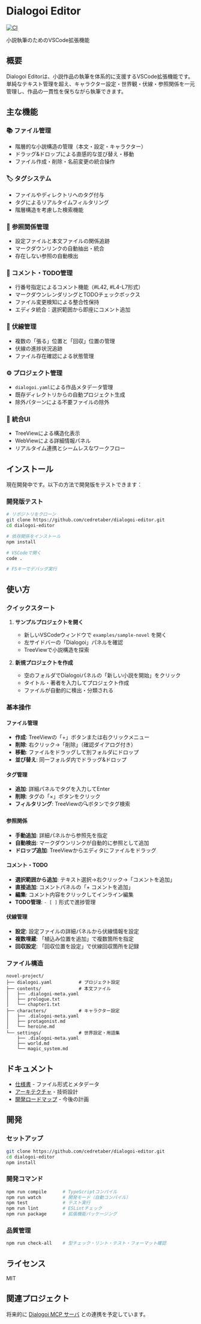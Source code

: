# Dialogoi Editor

[![CI](https://github.com/cedretaber/dialogoi-editor/actions/workflows/ci.yml/badge.svg)](https://github.com/cedretaber/dialogoi-editor/actions/workflows/ci.yml)

小説執筆のためのVSCode拡張機能

## 概要

Dialogoi Editorは、小説作品の執筆を体系的に支援するVSCode拡張機能です。単純なテキスト管理を超え、キャラクター設定・世界観・伏線・参照関係を一元管理し、作品の一貫性を保ちながら執筆できます。

## 主な機能

### 📚 **ファイル管理**
- 階層的な小説構造の管理（本文・設定・キャラクター）
- ドラッグ&ドロップによる直感的な並び替え・移動
- ファイル作成・削除・名前変更の統合操作

### 🏷️ **タグシステム** 
- ファイルやディレクトリへのタグ付与
- タグによるリアルタイムフィルタリング
- 階層構造を考慮した検索機能

### 🔗 **参照関係管理**
- 設定ファイルと本文ファイルの関係追跡
- マークダウンリンクの自動抽出・統合
- 存在しない参照の自動検出

### 📝 **コメント・TODO管理**
- 行番号指定によるコメント機能（#L42, #L4-L7形式）
- マークダウンレンダリングとTODOチェックボックス
- ファイル変更検知による整合性保持
- エディタ統合：選択範囲から即座にコメント追加

### 🔮 **伏線管理**
- 複数の「張る」位置と「回収」位置の管理
- 伏線の進捗状況追跡
- ファイル存在確認による状態管理

### ⚙️ **プロジェクト管理**
- `dialogoi.yaml`による作品メタデータ管理
- 既存ディレクトリからの自動プロジェクト生成
- 除外パターンによる不要ファイルの除外

### 🎨 **統合UI**
- TreeViewによる構造化表示
- WebViewによる詳細情報パネル
- リアルタイム連携とシームレスなワークフロー

## インストール

現在開発中です。以下の方法で開発版をテストできます：

### 開発版テスト

```bash
# リポジトリをクローン
git clone https://github.com/cedretaber/dialogoi-editor.git
cd dialogoi-editor

# 依存関係をインストール
npm install

# VSCodeで開く
code .

# F5キーでデバッグ実行
```

## 使い方

### クイックスタート

1. **サンプルプロジェクトを開く**
   - 新しいVSCodeウィンドウで `examples/sample-novel` を開く
   - 左サイドバーの「Dialogoi」パネルを確認
   - TreeViewで小説構造を探索

2. **新規プロジェクトを作成**
   - 空のフォルダでDialogoiパネルの「新しい小説を開始」をクリック
   - タイトル・著者を入力してプロジェクト作成
   - ファイルが自動的に検出・分類される

### 基本操作

#### ファイル管理
- **作成**: TreeViewの「+」ボタンまたは右クリックメニュー
- **削除**: 右クリック→「削除」（確認ダイアログ付き）
- **移動**: ファイルをドラッグして別フォルダにドロップ
- **並び替え**: 同一フォルダ内でドラッグ&ドロップ

#### タグ管理
- **追加**: 詳細パネルでタグを入力してEnter
- **削除**: タグの「×」ボタンをクリック
- **フィルタリング**: TreeViewの🔍ボタンでタグ検索

#### 参照関係
- **手動追加**: 詳細パネルから参照先を指定
- **自動検出**: マークダウンリンクが自動的に参照として追加
- **ドロップ追加**: TreeViewからエディタにファイルをドラッグ

#### コメント・TODO
- **選択範囲から追加**: テキスト選択→右クリック→「コメントを追加」
- **直接追加**: コメントパネルの「+ コメントを追加」
- **編集**: コメント内容をクリックしてインライン編集
- **TODO管理**: `- [ ]` 形式で進捗管理

#### 伏線管理
- **設定**: 設定ファイルの詳細パネルから伏線情報を設定
- **複数埋蔵**: 「植込み位置を追加」で複数箇所を指定
- **回収設定**: 「回収位置を設定」で伏線回収箇所を記録

### ファイル構造

```
novel-project/
├── dialogoi.yaml          # プロジェクト設定
├── contents/              # 本文ファイル
│   ├── .dialogoi-meta.yaml
│   ├── prologue.txt
│   └── chapter1.txt
├── characters/            # キャラクター設定
│   ├── .dialogoi-meta.yaml
│   ├── protagonist.md
│   └── heroine.md
└── settings/              # 世界設定・用語集
    ├── .dialogoi-meta.yaml
    ├── world.md
    └── magic_system.md
```

## ドキュメント

- [仕様書](docs/SPECIFICATION.md) - ファイル形式とメタデータ
- [アーキテクチャ](docs/ARCHITECTURE.md) - 技術設計
- [開発ロードマップ](docs/ROADMAP.md) - 今後の計画

## 開発

### セットアップ

```bash
git clone https://github.com/cedretaber/dialogoi-editor.git
cd dialogoi-editor
npm install
```

### 開発コマンド

```bash
npm run compile      # TypeScriptコンパイル
npm run watch        # 開発モード（自動コンパイル）
npm test             # テスト実行
npm run lint         # ESLintチェック
npm run package      # 拡張機能パッケージング
```

### 品質管理

```bash
npm run check-all    # 型チェック・リント・テスト・フォーマット確認
```

## ライセンス

MIT

## 関連プロジェクト

将来的に [Dialogoi MCP サーバ](https://github.com/cedretaber/dialogoi) との連携を予定しています。
